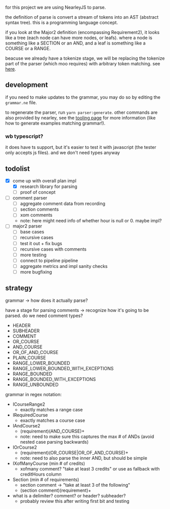 for this project we are using NearleyJS to parse.

the definition of parse is convert a stream of tokens into an AST (abstract syntax tree). this is a programming language concept.

if you look at the Major2 definition (encompassing Requirement2), it looks like a tree (each node can have more nodes, or leafs). where a node is something like a SECTION or an AND, and a leaf is something like a COURSE or a RANGE.

beacuse we already have a tokenize stage, we will be replacing the tokenize part of the parser (which moo requires) with arbitrary token matching. see [here](https://nearley.js.org/docs/tokenizers#custom-token-matchers).

## development

if you need to make updates to the grammar, you may do so by editing the `grammar.ne` file.

to regenerate the parser, run `yarn parser:generate`. other commands are also provided by nearley, see the [tooling page](https://nearley.js.org/docs/tooling) for more information (like how to generate examples matching grammar!).

### wb typescript?

it does have ts support, but it's easier to test it with javascript (the tester only accepts js files). and we don't need types anyway

## todolist

- [x] come up with overall plan impl
  - [x] research library for parsing
  - [ ] proof of concept
- [ ] comment parser
  - [ ] aggregate comment data from recording
  - [ ] section comments
  - [ ] xom comments
  - note: here might need info of whether hour is null or 0. maybe impl?
- [ ] major2 parser
  - [ ] base cases
  - [ ] recursive cases
  - [ ] test it out + fix bugs
  - [ ] recursive cases with comments
  - [ ] more testing
  - [ ] connect to pipeline pipeline
  - [ ] aggregate metrics and impl sanity checks
  - [ ] more bugfixing

## strategy

grammar -> how does it actually parse?

have a stage for parsing comments -> recognize how it's going to be parsed. do we need comment types?

- HEADER
- SUBHEADER
- COMMENT
- OR_COURSE
- AND_COURSE
- OR_OF_AND_COURSE
- PLAIN_COURSE
- RANGE_LOWER_BOUNDED
- RANGE_LOWER_BOUNDED_WITH_EXCEPTIONS
- RANGE_BOUNDED
- RANGE_BOUNDED_WITH_EXCEPTIONS
- RANGE_UNBOUNDED

grammar in regex notation:

- ICourseRange2
  - exactly matches a range case
- IRequiredCourse
  - exactly matches a course case
- IAndCourse2
  - (requirement)(AND_COURSE)+
  - note: need to make sure this captures the max # of ANDs (avoid nested case parsing backwards)
- IOrCourse2
  - (requirement)(OR_COURSE|OR_OF_AND_COURSE)+
  - note: need to also parse the inner AND, but should be simple
- IXofManyCourse (min # of credits)
  - xofmany comment? "take at least 3 credits" or use as fallback with creditHours column
- Section (min # of requirements)
  - section comment -> "take at least 3 of the following"
  - (section comment)(requirement)+
- what is a delimiter? comment? or header? subheader?
  - probably review this after writing first bit and testing
